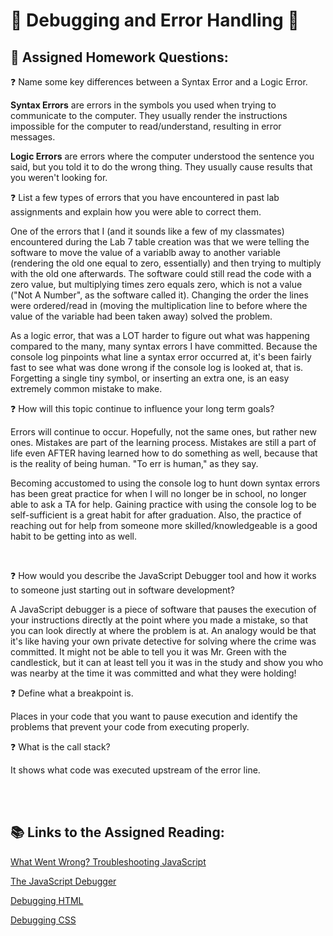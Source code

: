# 🦜  Debugging and Error Handling 🦜

## 📝 Assigned Homework Questions:

❓ Name some key differences between a Syntax Error and a Logic Error.

**Syntax Errors** are errors in the symbols you used when trying to communicate to the computer.  They usually render the instructions impossible for the computer to read/understand, resulting in error messages.

**Logic Errors** are errors where the computer understood the sentence you said, but you told it to do the wrong thing.  They usually cause results that you weren't looking for.

❓ List a few types of errors that you have encountered in past lab assignments and explain how you were able to correct them.

One of the errors that I (and it sounds like a few of my classmates) encountered during the Lab 7 table creation was that we were telling the software to move the value of a variablb away to another variable (rendering the old one equal to zero, essentially) and then trying to multiply with the old one afterwards.  The software could still read the code with a zero value, but multiplying times zero equals zero, which is not a value ("Not A Number", as the software called it).  Changing the order the lines were ordered/read in (moving the multiplication line to before where the value of the variable had been taken away) solved the problem.

As a logic error, that was a LOT harder to figure out what was happening compared to the many, many syntax errors I have committed.  Because the console log pinpoints what line a syntax error occurred at, it's been fairly fast to see what was done wrong if the console log is looked at, that is.  Forgetting a single tiny symbol, or inserting an extra one, is an easy extremely common mistake to make.

❓ How will this topic continue to influence your long term goals?

Errors will continue to occur.  Hopefully, not the same ones, but rather new ones.  Mistakes are part of the learning process.  Mistakes are still a part of life even AFTER having learned how to do something as well, because that is the reality of being human.  "To err is human," as they say.

Becoming accustomed to using the console log to hunt down syntax errors has been great practice for when I will no longer be in school, no longer able to ask a TA for help.  Gaining practice with using the console log to be self-sufficient is a great habit for after graduation.  Also, the practice of reaching out for help from someone more skilled/knowledgeable is a good habit to be getting into as well.

<br>

❓ How would you describe the JavaScript Debugger tool and how it works to someone just starting out in software development?

A JavaScript debugger is a piece of software that pauses the execution of your instructions directly at the point where you made a mistake, so that you can look directly at where the problem is at.  An analogy would be that it's like having your own private detective for solving where the crime was committed.  It might not be able to tell you it was Mr. Green with the candlestick, but it can at least tell you it was in the study and show you who was nearby at the time it was committed and what they were holding!

❓ Define what a breakpoint is.

Places in your code that you want to pause execution and identify the problems that prevent your code from executing properly.

❓ What is the call stack?

It shows what code was executed upstream of the error line.

<br>

<br>

## 📚 Links to the Assigned Reading:

[What Went Wrong? Troubleshooting JavaScript](https://developer.mozilla.org/en-US/docs/Learn/JavaScript/First_steps/What_went_wrong)

[The JavaScript Debugger](https://developer.mozilla.org/en-US/docs/Learn/Common_questions/Tools_and_setup/What_are_browser_developer_tools#the_javascript_debugger)

[Debugging HTML](https://developer.mozilla.org/en-US/docs/Learn/HTML/Introduction_to_HTML/Debugging_HTML)

[Debugging CSS](https://developer.mozilla.org/en-US/docs/Learn/CSS/Building_blocks/Debugging_CSS)
